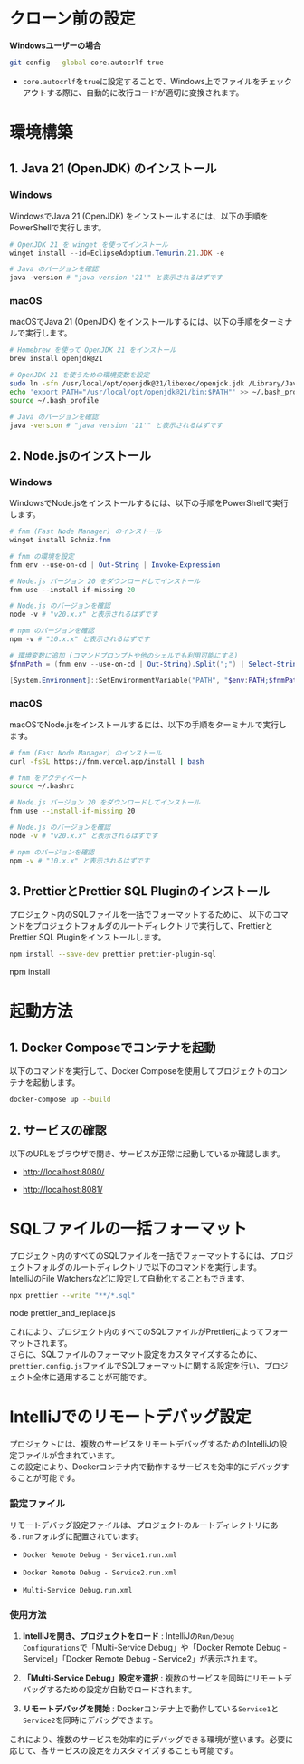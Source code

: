 # クローン前の設定

**Windowsユーザーの場合**

```bash
git config --global core.autocrlf true
```

- `core.autocrlf`を`true`に設定することで、Windows上でファイルをチェックアウトする際に、自動的に改行コードが適切に変換されます。

# 環境構築

## 1. Java 21 (OpenJDK) のインストール

### Windows

WindowsでJava 21 (OpenJDK) をインストールするには、以下の手順をPowerShellで実行します。

```powershell
# OpenJDK 21 を winget を使ってインストール
winget install --id=EclipseAdoptium.Temurin.21.JDK -e

# Java のバージョンを確認
java -version # "java version '21'" と表示されるはずです
```

### macOS

macOSでJava 21 (OpenJDK) をインストールするには、以下の手順をターミナルで実行します。

```bash
# Homebrew を使って OpenJDK 21 をインストール
brew install openjdk@21

# OpenJDK 21 を使うための環境変数を設定
sudo ln -sfn /usr/local/opt/openjdk@21/libexec/openjdk.jdk /Library/Java/JavaVirtualMachines/openjdk-21.jdk
echo 'export PATH="/usr/local/opt/openjdk@21/bin:$PATH"' >> ~/.bash_profile
source ~/.bash_profile

# Java のバージョンを確認
java -version # "java version '21'" と表示されるはずです
```

## 2. Node.jsのインストール

### Windows

WindowsでNode.jsをインストールするには、以下の手順をPowerShellで実行します。

```powershell
# fnm (Fast Node Manager) のインストール
winget install Schniz.fnm

# fnm の環境を設定
fnm env --use-on-cd | Out-String | Invoke-Expression

# Node.js バージョン 20 をダウンロードしてインストール
fnm use --install-if-missing 20

# Node.js のバージョンを確認
node -v # "v20.x.x" と表示されるはずです

# npm のバージョンを確認
npm -v # "10.x.x" と表示されるはずです

# 環境変数に追加 (コマンドプロンプトや他のシェルでも利用可能にする)
$fnmPath = (fnm env --use-on-cd | Out-String).Split(";") | Select-String -Pattern "C:\\.*\.fnm\\node-versions\\v20.*\\bin"

[System.Environment]::SetEnvironmentVariable("PATH", "$env:PATH;$fnmPath", [System.EnvironmentVariableTarget]::User)
```

### macOS

macOSでNode.jsをインストールするには、以下の手順をターミナルで実行します。

```bash
# fnm (Fast Node Manager) のインストール
curl -fsSL https://fnm.vercel.app/install | bash

# fnm をアクティベート
source ~/.bashrc

# Node.js バージョン 20 をダウンロードしてインストール
fnm use --install-if-missing 20

# Node.js のバージョンを確認
node -v # "v20.x.x" と表示されるはずです

# npm のバージョンを確認
npm -v # "10.x.x" と表示されるはずです
```

## 3. PrettierとPrettier SQL Pluginのインストール

プロジェクト内のSQLファイルを一括でフォーマットするために、
以下のコマンドをプロジェクトフォルダのルートディレクトリで実行して、PrettierとPrettier SQL Pluginをインストールします。

```bash
npm install --save-dev prettier prettier-plugin-sql
```

npm install

# 起動方法

## 1. Docker Composeでコンテナを起動

以下のコマンドを実行して、Docker Composeを使用してプロジェクトのコンテナを起動します。

```bash
docker-compose up --build
```

## 2. サービスの確認

以下のURLをブラウザで開き、サービスが正常に起動しているか確認します。

- [http://localhost:8080/](http://localhost:8080/)

- [http://localhost:8081/](http://localhost:8081/)

# SQLファイルの一括フォーマット

プロジェクト内のすべてのSQLファイルを一括でフォーマットするには、プロジェクトフォルダのルートディレクトリで以下のコマンドを実行します。  
IntelliJのFile Watchersなどに設定して自動化することもできます。

```bash
npx prettier --write "**/*.sql"
```

node prettier_and_replace.js

これにより、プロジェクト内のすべてのSQLファイルがPrettierによってフォーマットされます。  
さらに、SQLファイルのフォーマット設定をカスタマイズするために、`prettier.config.js`ファイルでSQLフォーマットに関する設定を行い、プロジェクト全体に適用することが可能です。

# IntelliJでのリモートデバッグ設定

プロジェクトには、複数のサービスをリモートデバッグするためのIntelliJの設定ファイルが含まれています。  
この設定により、Dockerコンテナ内で動作するサービスを効率的にデバッグすることが可能です。

### 設定ファイル

リモートデバッグ設定ファイルは、プロジェクトのルートディレクトリにある`.run`フォルダに配置されています。

- `Docker Remote Debug - Service1.run.xml`

- `Docker Remote Debug - Service2.run.xml`

- `Multi-Service Debug.run.xml`

### 使用方法

1. **IntelliJを開き、プロジェクトをロード** : IntelliJの`Run/Debug Configurations`で「Multi-Service Debug」や「Docker Remote Debug - Service1」「Docker Remote Debug - Service2」が表示されます。

2. **「Multi-Service Debug」設定を選択** : 複数のサービスを同時にリモートデバッグするための設定が自動でロードされます。

3. **リモートデバッグを開始** : Dockerコンテナ上で動作している`Service1`と`Service2`を同時にデバッグできます。

これにより、複数のサービスを効率的にデバッグできる環境が整います。必要に応じて、各サービスの設定をカスタマイズすることも可能です。
